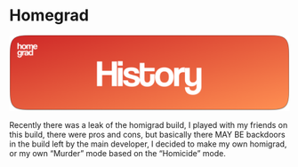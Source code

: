 # Homegrad

![Banner of History](https://github.com/sekta2/homegrad/blob/main/images/hm_banner_2.png?raw=true)

Recently there was a leak of the homigrad build, I played with my friends on this build, there were pros and cons, but basically there MAY BE backdoors in the build left by the main developer, I decided to make my own homigrad, or my own “Murder” mode based on the “Homicide” mode.